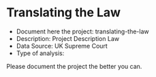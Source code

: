 # Translating the Law
- Document here the project: translating-the-law
- Description: Project Description
Law
- Data Source: UK Supreme Court
- Type of analysis:

Please document the project the better you can.


